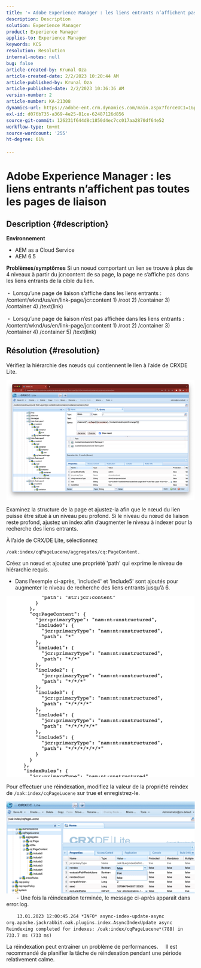 ```yaml
---
title: '« Adobe Experience Manager : les liens entrants n’affichent pas toutes les pages de liaison »'
description: Description
solution: Experience Manager
product: Experience Manager
applies-to: Experience Manager
keywords: KCS
resolution: Resolution
internal-notes: null
bug: false
article-created-by: Krunal Oza
article-created-date: 2/2/2023 10:20:44 AM
article-published-by: Krunal Oza
article-published-date: 2/2/2023 10:36:36 AM
version-number: 2
article-number: KA-21308
dynamics-url: https://adobe-ent.crm.dynamics.com/main.aspx?forceUCI=1&pagetype=entityrecord&etn=knowledgearticle&id=8bd6223a-e3a2-ed11-aad1-6045bd006149
exl-id: d076b735-a369-4e25-81ce-62487126d856
source-git-commit: 126231f644d8c1850d4ec7cc017aa2870df64e52
workflow-type: tm+mt
source-wordcount: '255'
ht-degree: 61%

---
```


# Adobe Experience Manager : les liens entrants n’affichent pas toutes les pages de liaison

## Description {#description}

<b>Environnement</b>
- AEM as a Cloud Service
- AEM 6.5



<b>Problèmes/symptômes</b>
Si un noeud comportant un lien se trouve à plus de 4 niveaux à partir du jcr:content de sa page, la page ne s’affiche pas dans les liens entrants de la cible du lien.

・ Lorsqu’une page de liaison s’affiche dans les liens entrants :   /content/wknd/us/en/link-page/jcr:content 1) /root 2) /container 3) /container 4) /text(link)

・ Lorsqu’une page de liaison n’est pas affichée dans les liens entrants :   /content/wknd/us/en/link-page/jcr:content 1) /root 2) /container 3) /container 4) /container 5) /text(link)


## Résolution {#resolution}


Vérifiez la hiérarchie des nœuds qui contiennent le lien à l’aide de CRXDE Lite.

![](assets/667a70ba-a39b-ed11-aad1-6045bd0065b6.png)

Examinez la structure de la page et ajustez-la afin que le nœud du lien puisse être situé à un niveau peu profond.
Si le niveau du nœud de liaison reste profond, ajustez un index afin d’augmenter le niveau à indexer pour la recherche des liens entrants.

À l’aide de CRX/DE Lite, sélectionnez


```
/oak:index/cqPageLucene/aggregates/cq:PageContent.
```

Créez un nœud et ajoutez une propriété &#39;path&#39; qui exprime le niveau de hiérarchie requis.
- Dans l’exemple ci-après, &#39;include4&#39; et &#39;include5&#39; sont ajoutés pour augmenter le niveau de recherche des liens entrants jusqu’à 6.

![](assets/72c18342-0e9e-ed11-aad1-6045bd0067ea.png)

Pour effectuer une réindexation, modifiez la valeur de la propriété reindex de `/oak:index/cqPageLucene` sur true et enregistrez-le.

![](assets/a4203d8b-0e9e-ed11-aad1-6045bd0067ea.png)
  
    - Une fois la réindexation terminée, le message ci-après apparaît dans error.log.

`    13.01.2023 12:00:45.264 *INFO* async-index-update-async org.apache.jackrabbit.oak.plugins.index.AsyncIndexUpdate async Reindexing completed for indexes: /oak:index/cqPageLucene*(788) in 733.7 ms (733 ms)`

La réindexation peut entraîner un problème de performances.
    Il est recommandé de planifier la tâche de réindexation pendant une période relativement calme.
